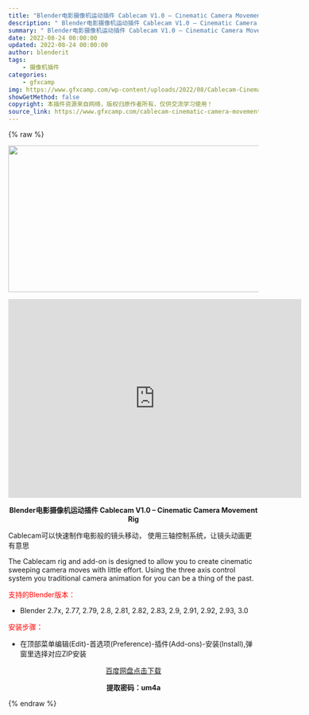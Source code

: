 ```yaml
---
title: "Blender电影摄像机运动插件 Cablecam V1.0 – Cinematic Camera Movement Rig"
description: "﻿ Blender电影摄像机运动插件 Cablecam V1.0 – Cinematic Camera Movement Rig Cablecam可以快速制作电影般的镜头移动， 使用三轴控..."
summary: "﻿ Blender电影摄像机运动插件 Cablecam V1.0 – Cinematic Camera Movement Rig Cablecam可以快速制作电影般的镜头移动， 使用三轴控..."
date: 2022-08-24 00:00:00
updated: 2022-08-24 00:00:00
author: blenderit
tags: 
    - 摄像机插件
categories:
    - gfxcamp
img: https://www.gfxcamp.com/wp-content/uploads/2022/08/Cablecam-Cinematic-Camera-Movement-Rig.jpg
showGetMethod: false
copyright: 本插件资源来自网络，版权归原作者所有，仅供交流学习使用！
source_link: https://www.gfxcamp.com/cablecam-cinematic-camera-movement-rig/
---
```


{% raw %}
<div><p><img decoding="async" class="aligncenter size-full wp-image-106344" src="https://www.gfxcamp.com/wp-content/uploads/2022/08/Cablecam-Cinematic-Camera-Movement-Rig.jpg" data-src="https://www.gfxcamp.com/wp-content/uploads/2022/08/Cablecam-Cinematic-Camera-Movement-Rig.jpg" alt="" width="590" height="295" data-srcset="https://www.gfxcamp.com/wp-content/uploads/2022/08/Cablecam-Cinematic-Camera-Movement-Rig.jpg 590w, https://www.gfxcamp.com/wp-content/uploads/2022/08/Cablecam-Cinematic-Camera-Movement-Rig-150x75.jpg 150w" data-sizes="(max-width: 590px) 100vw, 590px"></p><p style="text-align: center;"><iframe loading="lazy" src="https://player.youku.com/embed/XNTg5NzQwNDA4NA==" width="590" height="400" frameborder="0" allowfullscreen="allowfullscreen" data-mce-fragment="1"><span data-mce-type="bookmark" style="display: inline-block; width: 0px; overflow: hidden; line-height: 0;" class="mce_SELRES_start">﻿</span></iframe></p><p style="text-align: center;"><strong>Blender电影摄像机运动插件 Cablecam V1.0 – Cinematic Camera Movement Rig</strong></p><p>Cablecam可以快速制作电影般的镜头移动， 使用三轴控制系统，让镜头动画更有意思</p><p>The Cablecam rig and add-on is designed to allow you to create cinematic sweeping camera moves with little effort. Using the three axis control system you traditional camera animation for you can be a thing of the past.</p><p style="text-align: left;"><span style="color: #ff0000;">支持的Blender版本：</span></p><ul>
<li style="text-align: left;">Blender 2.7x, 2.77, 2.79, 2.8, 2.81, 2.82, 2.83, 2.9, 2.91, 2.92, 2.93, 3.0</li>
</ul><p style="text-align: left;"><span style="color: #ff0000;">安装步骤：</span></p><ul>
<li>在顶部菜单编辑(Edit)-首选项(Preference)-插件(Add-ons)-安装(Install),弹窗里选择对应ZIP安装</li>
</ul><p style="text-align: center;"><a class="maxbutton-3 maxbutton maxbutton-baidu" target="_blank" rel="noopener" href="https://pan.baidu.com/s/1YJEkHS1IDutd-BQhRvzCHQ?pwd=um4a"><span class="mb-text">百度网盘点击下载</span></a></p><p style="text-align: center;"><strong>提取密码：um4a</strong></p></div>
<div style="display: none">gfxcamp</div>
{% endraw %}